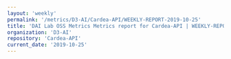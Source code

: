 ```yaml
---
layout: 'weekly'
permalink: '/metrics/D3-AI/Cardea-API/WEEKLY-REPORT-2019-10-25'
title: 'DAI Lab OSS Metrics Metrics report for Cardea-API | WEEKLY-REPORT-2019-10-25'
organization: 'D3-AI'
repository: 'Cardea-API'
current_date: '2019-10-25'
---
```

